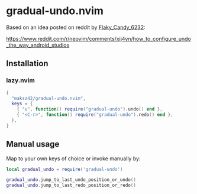 # gradual-undo.nvim

Based on an idea posted on reddit by [Flaky_Candy_6232](https://www.reddit.com/user/Flaky_Candy_6232):

https://www.reddit.com/r/neovim/comments/xij4yn/how_to_configure_undo_the_way_android_studios

## Installation

### lazy.nvim

```lua
{
  "maksz42/gradual-undo.nvim",
  keys = {
    { "u", function() require("gradual-undo").undo() end },
    { "<C-r>", function() require("gradual-undo").redo() end },
  },
}
```

## Manual usage

Map to your own keys of choice or invoke manually by:

```lua
local gradual_undo = require('gradual-undo')

gradual_undo.jump_to_last_undo_position_or_undo()
gradual_undo.jump_to_last_redo_position_or_redo()
```
